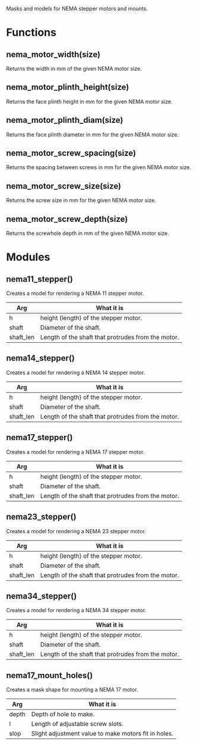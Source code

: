 Masks and models for NEMA stepper motors and mounts.


# Functions

## nema\_motor\_width(size)
Returns the width in mm of the given NEMA motor size.



## nema\_motor\_plinth\_height(size)
Returns the face plinth height in mm for the given NEMA motor size.



## nema\_motor\_plinth\_diam(size)
Returns the face plinth diameter in mm for the given NEMA motor size.



## nema\_motor\_screw\_spacing(size)
Returns the spacing between screws in mm for the given NEMA motor size.



## nema\_motor\_screw\_size(size)
Returns the screw size in mm for the given NEMA motor size.



## nema\_motor\_screw\_depth(size)
Returns the screwhole depth in mm of the given NEMA motor size.



# Modules


## nema11\_stepper()
Creates a model for rendering a NEMA 11 stepper motor.

Arg        | What it is
---------- | ---------------------------
h          | height (length) of the stepper motor.
shaft      | Diameter of the shaft.
shaft\_len | Length of the shaft that protrudes from the motor.



## nema14\_stepper()
Creates a model for rendering a NEMA 14 stepper motor.

Arg        | What it is
---------- | ---------------------------
h          | height (length) of the stepper motor.
shaft      | Diameter of the shaft.
shaft\_len | Length of the shaft that protrudes from the motor.



## nema17\_stepper()
Creates a model for rendering a NEMA 17 stepper motor.

Arg        | What it is
---------- | ---------------------------
h          | height (length) of the stepper motor.
shaft      | Diameter of the shaft.
shaft\_len | Length of the shaft that protrudes from the motor.



## nema23\_stepper()
Creates a model for rendering a NEMA 23 stepper motor.

Arg        | What it is
---------- | ---------------------------
h          | height (length) of the stepper motor.
shaft      | Diameter of the shaft.
shaft\_len | Length of the shaft that protrudes from the motor.



## nema34\_stepper()
Creates a model for rendering a NEMA 34 stepper motor.

Arg        | What it is
---------- | ---------------------------
h          | height (length) of the stepper motor.
shaft      | Diameter of the shaft.
shaft\_len | Length of the shaft that protrudes from the motor.




## nema17\_mount\_holes()
Creates a mask shape for mounting a NEMA 17 motor.

Arg        | What it is
---------- | ---------------------------
depth      | Depth of hole to make.
l          | Length of adjustable screw slots.
slop       | Slight adjustment value to make motors fit in holes.




